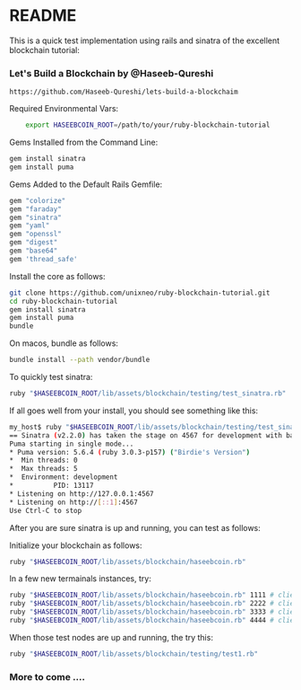 # README

This is a quick test implementation using rails and sinatra of the excellent blockchain tutorial:

### Let's Build a Blockchain by @Haseeb-Qureshi

```
https://github.com/Haseeb-Qureshi/lets-build-a-blockchaim
```

Required Environmental Vars:

```bash
    export HASEEBCOIN_ROOT=/path/to/your/ruby-blockchain-tutorial   
```

Gems Installed from the Command Line:

```bash
gem install sinatra
gem install puma
```

Gems Added to the Default Rails Gemfile:

```ruby
gem "colorize"
gem "faraday"
gem "sinatra"
gem "yaml"
gem "openssl"
gem "digest"
gem "base64"
gem 'thread_safe'
```

Install the core as follows:

```bash
git clone https://github.com/unixneo/ruby-blockchain-tutorial.git
cd ruby-blockchain-tutorial
gem install sinatra
gem install puma
bundle
```

On macos, bundle as follows:

```bash
bundle install --path vendor/bundle
```

To quickly test sinatra:

```bash
ruby "$HASEEBCOIN_ROOT/lib/assets/blockchain/testing/test_sinatra.rb"
```

If all goes well from your  install, you should see something like this:

```bash
my_host$ ruby "$HASEEBCOIN_ROOT/lib/assets/blockchain/testing/test_sinatra.rb"
== Sinatra (v2.2.0) has taken the stage on 4567 for development with backup from Puma
Puma starting in single mode...
* Puma version: 5.6.4 (ruby 3.0.3-p157) ("Birdie's Version")
*  Min threads: 0
*  Max threads: 5
*  Environment: development
*          PID: 13117
* Listening on http://127.0.0.1:4567
* Listening on http://[::1]:4567
Use Ctrl-C to stop
```

After you are sure sinatra is up and running, you can test as follows:

Initialize your blockchain as follows:

```bash
ruby "$HASEEBCOIN_ROOT/lib/assets/blockchain/haseebcoin.rb"
```

In a few new termainals instances, try:

```bash
ruby "$HASEEBCOIN_ROOT/lib/assets/blockchain/haseebcoin.rb" 1111 # client identified on port 1111
ruby "$HASEEBCOIN_ROOT/lib/assets/blockchain/haseebcoin.rb" 2222 # client identified on port 2222
ruby "$HASEEBCOIN_ROOT/lib/assets/blockchain/haseebcoin.rb" 3333 # client identified on port 3333
ruby "$HASEEBCOIN_ROOT/lib/assets/blockchain/haseebcoin.rb" 4444 # client identified on port 4444
```

When those test nodes are up and running, the try this:

```bash
ruby "$HASEEBCOIN_ROOT/lib/assets/blockchain/testing/test1.rb"
```

### More to come .... 